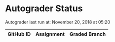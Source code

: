 # Autograder Status
Autograder last run at: November 20, 2018 at 05:20

| GitHub ID | Assignment | Graded Branch |
|-----------|------------|---------------|
